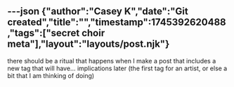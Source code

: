 ---json
{"author":"Casey K","date":"Git created","title":"","timestamp":1745392620488,"tags":["secret choir meta"],"layout":"layouts/post.njk"}
---
there should be a ritual that happens when I make a post that includes a new tag that will have... implications later (the first tag for an artist, or else a bit that I am thinking of doing)
